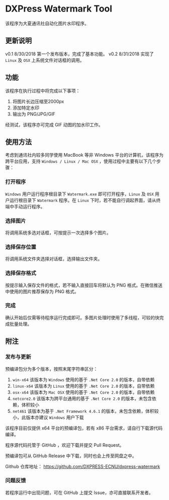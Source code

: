 # DXPress Watermark Tool

该程序为大夏通讯社自动化图片水印程序。

## 更新说明

v0.1 8/30/2018 第一个发布版本，完成了基本功能。
v0.2 8/31/2018 实现了 `Linux` 及 `OSX` 上系统文件对话框的调用。

## 功能

该程序在执行过程中将完成以下事项：

1. 将图片长边压缩至2000px
2. 添加特定水印
3. 输出为 PNG/JPG/GIF

经测试，该程序亦可完成 GIF 动图的加水印工作。

## 使用方法

考虑到通讯社内较多同学使用 MacBook 等非 Windows 平台的计算机，该程序为跨平台应用，支持 `Windows / Linux / Mac OSX` ，使用过程中主要有以下几个步骤：

### 打开程序

`Windows` 用户运行程序根目录下 `Watermark.exe` 即可打开程序，`Linux` 及 `OSX` 用户运行根目录下 `Watermark` 程序。在 `Linux` 下时，若不能自行调起界面，请从终端中手动运行程序。

### 选择图片

将调用系统多选对话框，可按提示一次选择多个图片。

### 选择保存位置

将调用系统文件夹选择对话框，选择输出文件夹。

### 选择保存格式

按提示输入保存文件的格式，若不输入直接回车将默认为 PNG 格式。在微信推送中使用的图片推荐保存为 PNG 格式。

### 完成

确认开始后仅需等待程序运行完成即可。多图片处理时使用了多线程，可较的快完成批量处理。

## 附注

### 发布与更新

预编译包分为多个版本，按照末尾字符串区分：

1. `win-x64` 该版本为 `Windows` 使用的基于 `.Net Core 2.0` 的版本，自带依赖
2. `linux-x64` 该版本为 `Linux` 使用的基于 `.Net Core 2.0` 的版本，自带依赖
3. `osx-x64` 该版本为 `Mac OSX` 使用的基于 `.Net Core 2.0` 的版本，自带依赖
4. `netcore2.0` 该版本为跨平台通用的基于 `.Net Core 2.0` 的版本，未包含依赖，体积较小
5. `net461` 该版本为基于 `.Net Framework 4.6.1` 的版本，未包含依赖，体积较小，此版本亦建议 `Windows` 用户下载

该程序目前仅提供 x64 平台的预编译包，若有 x86 平台需求，请自行下载源代码编译。

程序源代码托管于 GitHub ，欢迎下载并提交 Pull Request。

预编译包可从 GitHub Release 中下载，同时也会上传至网盘之中。

Github 仓库地址： <https://github.com/DXPRESS-ECNU/dxpress-watermark>

### 问题反馈

若程序运行中出现问题，可在 GitHub 上提交 Issue，亦可直接联系开发者。
